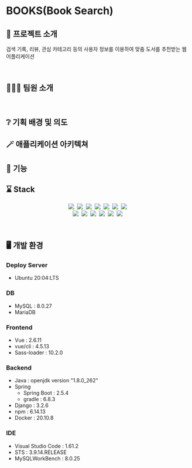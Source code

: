 # BOOKS(Book Search)


## 📖 프로젝트 소개

검색 기록, 리뷰, 관심 카테고리 등의 사용자 정보를 이용하여 맞춤 도서를 추천받는 웹 어플리케이션
<div align="center">

</div>
<br>

## 👨‍👦‍👦 팀원 소개


<br>

## ❔ 기획 배경 및 의도

<!-- <details>
<summary>트렌드와 필요성</summary>
<br>
<div markdown="1">
  <blockquote> 
 &nbsp;
    </blockquote> 
</div>
<div markdown="2">
  <blockquote> 
  &nbsp;
    </blockquote> 
</div>
</details>

<details>
<summary>소비자/시장에 줄 수 있는 가치</summary>
<br>
<div markdown="1">
  <blockquote> 
 &nbsp;특별한 디바이스가 아닌 보편적인 기기인 컴퓨터를 통한 가상현실로 체험 서비스를 제공하면 적극적인 참여를 독려하며 접근성까지 확보할 수 있다. 또한, 교육 중 다른 친구와의 소통도 가능해지면서 교육에 지루함보다 흥미를 느낄 수 있다.
    </blockquote> 
</div>
</details>

<details>
<summary>기대 효과</summary>
<br>
<div markdown="1">
  <blockquote> 
 &nbsp;교내 재난 안전교육을 메타버스 플랫폼을 통해 제공한다면, 청소년 뿐만 아닌, 기업 내 사업장 안전 교육, 건설 현장 안전교육과 같은 다양한 안전교육에 대해서도 메타버스의 플랫폼을 확장할 수있다. 단편적이고, 일회성이 아닌 반복적이고 생생한 안전 교육을 통해, 위드 코로나 시대에서 보다 효과적으로 재난과 안전에 대한 경각심을 가지며 교육받을 수 있다.
    </blockquote> 
</div>
</details>
<br> -->

## 🪄 애플리케이션 아키텍쳐
<!-- <details>
<summary>ERD </summary>
<div markdown="1">
<img src="https://user-images.githubusercontent.com/49333349/153613237-8579de8c-8e56-4736-ac75-8403cc85c326.png" width="80%" height="80%">
</div>
</details>

<details>
<summary>Figma </summary>
<div markdown="1">
<img src="https://user-images.githubusercontent.com/49333349/153613791-8c57650f-3760-425a-9384-685c36ea2134.png" width="80%" height="80%">
</div>
</details>
<br> -->

## 🧮 기능

<!-- [시연 시나리오](https://github.com/GyuYoungCho/MetaOne/blob/dev/exec/%EC%8B%9C%EC%97%B0%20%EC%8B%9C%EB%82%98%EB%A6%AC%EC%98%A4.pdf)
 -->

## ⌛ Stack

<p align="center">
<img src="https://img.shields.io/badge/Java-007396?style=flat-square&logo=Java&logoColor=white"/></a>&nbsp
<img src="https://img.shields.io/badge/Python-3766AB?style=flat-square&logo=Python&logoColor=white"/></a>&nbsp
<img src="https://img.shields.io/badge/HTML5-E34F26?style=flat-square&logo=html5&logoColor=white"/></a>&nbsp 
<img src="https://img.shields.io/badge/CSS-1572B6?style=flat-square&logo=css3&logoColor=white"/></a>&nbsp 
<img src="https://img.shields.io/badge/Javascript-ffb13b?style=flat-square&logo=javascript&logoColor=white"/></a>&nbsp 
<img src="https://img.shields.io/badge/Vue.js-4FC08D?style=flat-square&logo=vue.js&logoColor=white"/></a>&nbsp 
<img src="https://img.shields.io/badge/Sass-CC6699?style=flat-square&logo=sass&logoColor=white"/></a>&nbsp
<br>
<img src="https://img.shields.io/badge/SpringBoot-6DB33F?style=flat-square&logo=Spring&logoColor=white"/></a>&nbsp 
<img src="https://img.shields.io/badge/Django-092E20?style=flat-square&logo=Django&logoColor=white"/></a>&nbsp 
<img src="https://img.shields.io/badge/MySQL-E6B91E?style=flat-square&logo=MySql&logoColor=white"/></a>&nbsp  
<img src="https://img.shields.io/badge/Nginx-009639?style=flat-square&logo=nginx&logoColor=white"/></a>&nbsp 
<img src="https://img.shields.io/badge/Docker-2496ED?style=flat-square&logo=docker&logoColor=white"/></a>&nbsp
<img src="https://img.shields.io/badge/Jenkins-D24939?style=flat-square&logo=jenkins&logoColor=white"/></a>&nbsp
</p>

<br>

## 🖥️ 개발 환경

### Deploy Server
- Ubuntu 20:04:LTS

### DB
- MySQL : 8.0.27
- MariaDB

### Frontend
- Vue : 2.6.11
- vue/cli : 4.5.13
- Sass-loader : 10.2.0

### Backend
- Java : openjdk version "1.8.0_262"
- Spring
    - Spring Boot : 2.5.4
    - gradle : 6.8.3
- Django : 3.2.6
- npm : 6.14.13
- Docker : 20.10.8

### IDE
- Visual Studio Code : 1.61.2
- STS : 3.9.14.RELEASE
- MySQLWorkBench : 8.0.25
